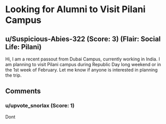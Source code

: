 # Looking for Alumni to Visit Pilani Campus
## u/Suspicious-Abies-322 (Score: 3) (Flair: Social Life: Pilani)
Hi, I am a recent passout from Dubai Campus, currently working in India. I am planning to visit Pilani campus during Republic Day long weekend or in the 1st week of February. Let me know if anyone is interested in planning the trip.


## Comments

### u/upvote_snorlax (Score: 1)
Dont




